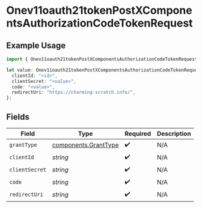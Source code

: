 # Onev11oauth21tokenPostXComponentsAuthorizationCodeTokenRequest

## Example Usage

```typescript
import { Onev11oauth21tokenPostXComponentsAuthorizationCodeTokenRequest } from "@polar-sh/sdk/models/components";

let value: Onev11oauth21tokenPostXComponentsAuthorizationCodeTokenRequest = {
  clientId: "<id>",
  clientSecret: "<value>",
  code: "<value>",
  redirectUri: "https://charming-scratch.info/",
};
```

## Fields

| Field                                                        | Type                                                         | Required                                                     | Description                                                  |
| ------------------------------------------------------------ | ------------------------------------------------------------ | ------------------------------------------------------------ | ------------------------------------------------------------ |
| `grantType`                                                  | [components.GrantType](../../models/components/granttype.md) | :heavy_check_mark:                                           | N/A                                                          |
| `clientId`                                                   | *string*                                                     | :heavy_check_mark:                                           | N/A                                                          |
| `clientSecret`                                               | *string*                                                     | :heavy_check_mark:                                           | N/A                                                          |
| `code`                                                       | *string*                                                     | :heavy_check_mark:                                           | N/A                                                          |
| `redirectUri`                                                | *string*                                                     | :heavy_check_mark:                                           | N/A                                                          |